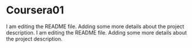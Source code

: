 # Coursera01
I am editing the README file. Adding some more details about the project description.
I am editing the README file. Adding some more details about the project description.


